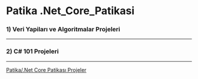 # Patika .Net_Core_Patikasi 
### 1) Veri Yapiları ve Algoritmalar Projeleri
***
### 2) C# 101 Projeleri
****
[Patika/.Net Core Patikası Projeler](www.patika.dev) 
